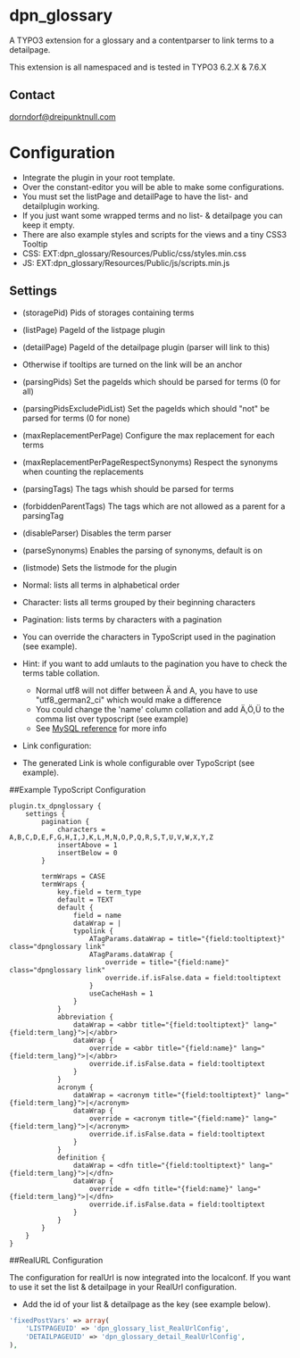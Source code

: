 # dpn_glossary

A TYPO3 extension for a glossary and a contentparser to link terms to a detailpage.

This extension is all namespaced and is tested in TYPO3 6.2.X & 7.6.X

## Contact
<dorndorf@dreipunktnull.com>

# Configuration

- Integrate the plugin in your root template.
- Over the constant-editor you will be able to make some configurations.
- You must set the listPage and detailPage to have the list- and detailplugin working.
 - If you just want some wrapped terms and no list- & detailpage you can keep it empty.
- There are also example styles and scripts for the views and a tiny CSS3 Tooltip
 - CSS: EXT:dpn_glossary/Resources/Public/css/styles.min.css
 - JS:  EXT:dpn_glossary/Resources/Public/js/scripts.min.js

## Settings

- (storagePid) Pids of storages containing terms
- (listPage) PageId of the listpage plugin
- (detailPage) PageId of the detailpage plugin (parser will link to this)
 - Otherwise if tooltips are turned on the link will be an anchor
- (parsingPids) Set the pageIds which should be parsed for terms (0 for all)
- (parsingPidsExcludePidList) Set the pageIds which should "not" be parsed for terms (0 for none)
- (maxReplacementPerPage) Configure the max replacement for each terms
- (maxReplacementPerPageRespectSynonyms) Respect the synonyms when counting the replacements
- (parsingTags) The tags whish should be parsed for terms
- (forbiddenParentTags) The tags which are not allowed as a parent for a parsingTag
- (disableParser) Disables the term parser
- (parseSynonyms) Enables the parsing of synonyms, default is on
- (listmode) Sets the listmode for the plugin
 - Normal: lists all terms in alphabetical order
 - Character: lists all terms grouped by their beginning characters
 - Pagination: lists terms by characters with a pagination
- You can override the characters in TypoScript used in the pagination (see example).
- Hint: if you want to add umlauts to the pagination you have to check the terms table collation.
  - Normal utf8 will not differ between Ä and A, you have to use "utf8_german2_ci" which would make a difference
  - You could change the 'name' column collation and add Ä,Ö,Ü to the comma list over typoscript (see example)
  - See [MySQL reference](http://dev.mysql.com/doc/refman/5.7/en/charset-collation-effect.html) for more info

- Link configuration:
 - The generated Link is whole configurable over TypoScript (see example).

##Example TypoScript Configuration
```TypoScript
plugin.tx_dpnglossary {
    settings {
		pagination {
			characters = A,B,C,D,E,F,G,H,I,J,K,L,M,N,O,P,Q,R,S,T,U,V,W,X,Y,Z
			insertAbove = 1
			insertBelow = 0
		}

		termWraps = CASE
		termWraps {
			key.field = term_type
			default = TEXT
			default {
				field = name
				dataWrap = |
				typolink {
					ATagParams.dataWrap = title="{field:tooltiptext}" class="dpnglossary link"
					ATagParams.dataWrap {
						override = title="{field:name}" class="dpnglossary link"
						override.if.isFalse.data = field:tooltiptext
					}
					useCacheHash = 1
				}
			}
			abbreviation {
				dataWrap = <abbr title="{field:tooltiptext}" lang="{field:term_lang}">|</abbr>
				dataWrap {
					override = <abbr title="{field:name}" lang="{field:term_lang}">|</abbr>
					override.if.isFalse.data = field:tooltiptext
				}
			}
			acronym {
				dataWrap = <acronym title="{field:tooltiptext}" lang="{field:term_lang}">|</acronym>
				dataWrap {
					override = <acronym title="{field:name}" lang="{field:term_lang}">|</acronym>
					override.if.isFalse.data = field:tooltiptext
				}
			}
			definition {
				dataWrap = <dfn title="{field:tooltiptext}" lang="{field:term_lang}">|</dfn>
				dataWrap {
					override = <dfn title="{field:name}" lang="{field:term_lang}">|</dfn>
					override.if.isFalse.data = field:tooltiptext
				}
			}
		}
	}
}
```

##RealURL Configuration

The configuration for realUrl is now integrated into the localconf.
If you want to use it set the list & detailpage in your RealUrl configuration.
- Add the id of your list & detailpage as the key (see example below).
```PHP
'fixedPostVars' => array(
	'LISTPAGEUID' => 'dpn_glossary_list_RealUrlConfig',
	'DETAILPAGEUID' => 'dpn_glossary_detail_RealUrlConfig',
),
```
